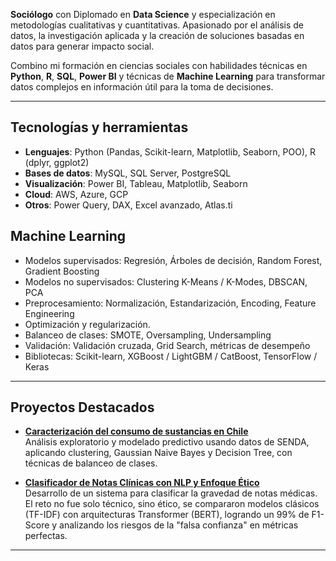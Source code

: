  **Sociólogo** con Diplomado en **Data Science** y especialización en metodologías cualitativas y cuantitativas. Apasionado por el análisis de datos, la investigación aplicada y la creación de soluciones basadas en datos para generar impacto social.

Combino mi formación en ciencias sociales con habilidades técnicas en **Python**, **R**, **SQL**, **Power BI** y técnicas de **Machine Learning** para transformar datos complejos en información útil para la toma de decisiones.

---

## Tecnologías y herramientas

- **Lenguajes**: Python (Pandas, Scikit-learn, Matplotlib, Seaborn, POO), R (dplyr, ggplot2)
- **Bases de datos**: MySQL, SQL Server, PostgreSQL
- **Visualización**: Power BI, Tableau, Matplotlib, Seaborn
- **Cloud**: AWS, Azure, GCP
- **Otros**: Power Query, DAX, Excel avanzado, Atlas.ti
  
## Machine Learning
- Modelos supervisados: Regresión, Árboles de decisión, Random Forest, Gradient Boosting
- Modelos no supervisados: Clustering K-Means / K-Modes, DBSCAN, PCA
- Preprocesamiento: Normalización, Estandarización, Encoding, Feature Engineering
- Optimización y regularización.
- Balanceo de clases: SMOTE, Oversampling, Undersampling
- Validación: Validación cruzada, Grid Search, métricas de desempeño
- Bibliotecas: Scikit-learn, XGBoost / LightGBM / CatBoost, TensorFlow / Keras

---

## Proyectos Destacados

- **[Caracterización del consumo de sustancias en Chile](https://github.com/CristianRiquelmeF/Ciencia-de-datos/tree/main/Proyecto-diploma)**  
  Análisis exploratorio y modelado predictivo usando datos de SENDA, aplicando clustering, Gaussian Naive Bayes y Decision Tree, con técnicas de balanceo de clases.

- **[Clasificador de Notas Clínicas con NLP y Enfoque Ético](https://github.com/CristianRiquelmeF/NLP-aplicado-a-Clasificacion-de-Notas-Clinicas)**   
  Desarrollo de un sistema para clasificar la gravedad de notas médicas. El reto no fue solo técnico, sino ético, se compararon modelos clásicos (TF-IDF) con arquitecturas Transformer (BERT), logrando un 99% de F1-Score y analizando los riesgos de la "falsa confianza" en métricas perfectas.
  
---

